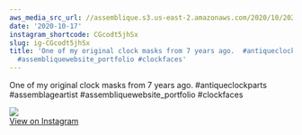 ```yaml
---
aws_media_src_url: //assemblique.s3.us-east-2.amazonaws.com/2020/10/2020-10-17_14-06-09_UTC.jpg
date: '2020-10-17'
instagram_shortcode: CGcodt5jhSx
slug: ig-CGcodt5jhSx
title: 'One of my original clock masks from 7 years ago.  #antiqueclockparts #assemblageartist
  #assembliquewebsite_portfolio #clockfaces'
---
```


One of my original clock masks from 7 years ago. #antiqueclockparts #assemblageartist #assembliquewebsite\_portfolio #clockfaces 

![](//assemblique.s3.us-east-2.amazonaws.com/2020/10/2020-10-17_14-06-09_UTC.jpg)   
[View on Instagram](https://www.instagram.com/p/CGcodt5jhSx/)